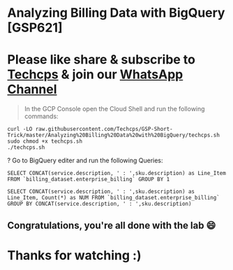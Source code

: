 
# Analyzing Billing Data with BigQuery [GSP621]

# Please like share & subscribe to [Techcps](https://www.youtube.com/@techcps) & join our [WhatsApp Channel](https://whatsapp.com/channel/0029Va9nne147XeIFkXYv71A)

> In the GCP Console open the Cloud Shell and run the following commands:

```
curl -LO raw.githubusercontent.com/Techcps/GSP-Short-Trick/master/Analyzing%20Billing%20Data%20with%20BigQuery/techcps.sh
sudo chmod +x techcps.sh
./techcps.sh
```
? Go to BigQuery editer and run the following Queries:
```
SELECT CONCAT(service.description, ' : ',sku.description) as Line_Item FROM `billing_dataset.enterprise_billing` GROUP BY 1
```
```
SELECT CONCAT(service.description, ' : ',sku.description) as Line_Item, Count(*) as NUM FROM `billing_dataset.enterprise_billing` GROUP BY CONCAT(service.description, ' : ',sku.description)
```

## Congratulations, you're all done with the lab 😄

# Thanks for watching :)

